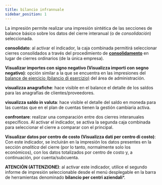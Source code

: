 ```yaml
---
title: bilancio infrannuale
sidebar_position: 1
---
```


La impresión permite realizar una impresión sintética de las secciones de balance básico sobre los datos del cierre interanual (o de *consolidación*) seleccionada.

**consolidato**: al activar el indicador, la caja combinada permitirá seleccionar cierres consolidados a través del procedimiento de [**consolidamento**](/docs/controlling/mid-year-closures/consolidation-entry) en lugar de cierres ordinarios (de la única empresa).  

**Visualizar importes con signo negativo (Visualizza importi con segno negativo)**: opción similar a la que se encuentra en las impresiones del [balance de ejercicio (bilancio di esercizio)](/docs/finance-area/ledger-records/fiscal-report/period-balance-sheet) del área de administración.

**visualizza anagrafiche**: hace visible en el balance el detalle de los saldos para las anagrafías de clientes/proveedores.  

**visualizza saldo in valuta**: hace visible el detalle del saldo en moneda para las cuentas que en el plan de cuentas tienen la gestión cambiaria activa.  

**confrontare**: realizar una comparación entre dos cierres interanuales específicos. Al activar el indicador, se activa la segunda caja combinada para seleccionar el cierre a comparar con el principal.  

**Visualizar datos por centro de costo (Visualizza dati per centro di costo)**: Con este indicador, se incluirán en la impresión los datos presentes en la sección *analítica* del cierre (por lo tanto, normalmente solo los económicos), con los datos totalizados por centro de costo y, a continuación, por cuenta/subcuenta.  

**ATENCIÓN (ATTENZIONE)**: al activar este indicador, utilice el segundo informe de impresión seleccionable desde el menú desplegable en la barra de herramientas denominado **bilancio per centri aziendali***.